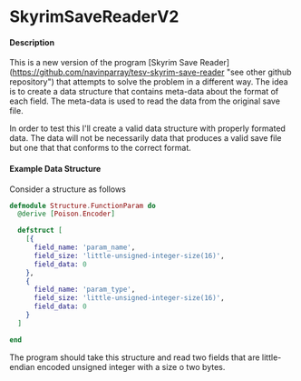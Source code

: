 # SkyrimSaveReaderV2

#### Description

This is a new version of the program [Skyrim Save Reader] (https://github.com/navinparray/tesv-skyrim-save-reader "see other github repository") that attempts to solve the problem in a different way. The idea is to create a data structure that contains meta-data about the format of each field. The meta-data is used to read the data from the original save file.

In order to test this I'll create a valid data structure with properly formated data. The data will not be necessarily data that produces a valid save file but one that that conforms to the correct format.

#### Example Data Structure

Consider a structure as follows

```elixir
defmodule Structure.FunctionParam do
  @derive [Poison.Encoder]

  defstruct [
    [{
      field_name: 'param_name',
      field_size: 'little-unsigned-integer-size(16)',
      field_data: 0
    },
    {
      field_name: 'param_type',
      field_size: 'little-unsigned-integer-size(16)',
      field_data: 0      
    }
  ]

end
```

The program should take this structure and read two fields that are little-endian encoded unsigned integer with a size o two bytes.
